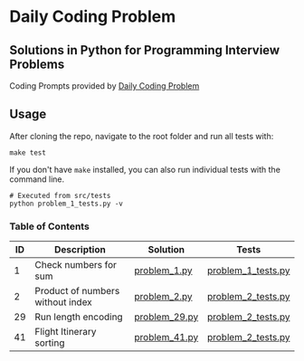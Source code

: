 # Daily Coding Problem
## Solutions in Python for Programming Interview Problems
Coding Prompts provided by [Daily Coding Problem](https://www.dailycodingproblem.com)

## Usage
After cloning the repo, navigate to the root folder and run all tests with:
```
make test
```
If you don't have `make` installed, you can also run individual tests with the command line.
```
# Executed from src/tests
python problem_1_tests.py -v
```
### Table of Contents
ID | Description | Solution | Tests |
--- | --- | --- | --- |
1 | Check numbers for sum | [problem_1.py](https://github.com/CarlosVRL/daily-coding-problem/blob/master/src/problems/problem_1.py) | [problem_1_tests.py](https://github.com/CarlosVRL/daily-coding-problem/blob/master/src/tests/problem_1_tests.py) |
2 | Product of numbers without index | [problem_2.py](https://github.com/CarlosVRL/daily-coding-problem/blob/master/src/problems/problem_2.py) | [problem_2_tests.py](https://github.com/CarlosVRL/daily-coding-problem/blob/master/src/tests/problem_2_tests.py) |
29 | Run length encoding | [problem_29.py](https://github.com/CarlosVRL/daily-coding-problem/blob/master/src/problems/problem_2.py) | [problem_2_tests.py](https://github.com/CarlosVRL/daily-coding-problem/blob/master/src/tests/problem_29_tests.py) |
41 | Flight Itinerary sorting | [problem_41.py](https://github.com/CarlosVRL/daily-coding-problem/blob/master/src/problems/problem_2.py) | [problem_2_tests.py](https://github.com/CarlosVRL/daily-coding-problem/blob/master/src/tests/problem_41_tests.py) |
